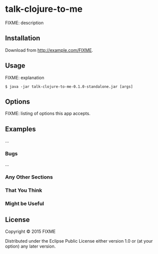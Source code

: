# talk-clojure-to-me

FIXME: description

## Installation

Download from http://example.com/FIXME.

## Usage

FIXME: explanation

    $ java -jar talk-clojure-to-me-0.1.0-standalone.jar [args]

## Options

FIXME: listing of options this app accepts.

## Examples

...

### Bugs

...

### Any Other Sections
### That You Think
### Might be Useful

## License

Copyright © 2015 FIXME

Distributed under the Eclipse Public License either version 1.0 or (at
your option) any later version.
